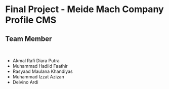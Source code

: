 # Final Project - Meide Mach Company Profile CMS
## Team Member
<br>
<ul>
  <li>Akmal Rafi Diara Putra</li>
  <li>Muhammad Hadiid Faathir</li>
  <li>Rasyaad Maulana Khandiyas</li>
  <li>Muhammad Izzat Azizan</li>
  <li>Delvino Ardi</li>
</ul>
